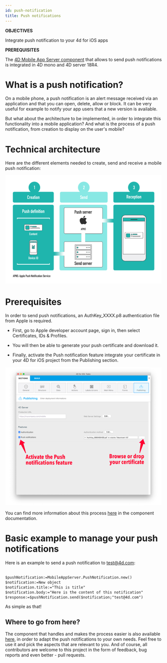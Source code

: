 ```yaml
---
id: push-notification
title: Push notifications
---
```


<div markdown="1" class = "tips">

**OBJECTIVES**

Integrate push notification to your 4d for iOS apps

</div>

<div markdown="1" class = "prerequisites">

**PREREQUISITES**

The [4D Mobile App Server component](https://github.com/4d-for-ios/4D-Mobile-App-Server) that allows to send push notifications is integrated in 4D mono and 4D server 18R4.

</div>

# What is a push notification?

On a mobile phone, a push notification is an alert message received via an application and that you can open, delete, allow or block. It can be very useful for example to notify your app users that a new version is available.

But what about the architecture to be implemented, in order to integrate this functionality into a mobile application? And what is the process of a push notification, from creation to display on the user's mobile?

# Technical architecture

Here are the different elements needed to create, send and receive a mobile push notification:

![Push notification process](assets/en/push-notification/4D-for-ios-push-notification.png)

# Prerequisites

In order to send push notifications, an AuthKey_XXXX.p8 authentication file from Apple is required.

* First, go to Apple developer account page, sign in, then select Certificates, IDs & Profiles.

* You will then be able to generate your push certificate and download it.

* Finally, activate the Push notification feature integrate your certificate in your 4D for iOS project from the Publishing section.

![Publishing section](assets/en/push-notification/push-notification-publishing-section.png)

You can find more information about this process [here](https://github.com/4d-for-ios/4D-Mobile-App-Server/blob/master/Documentation/Classes/PushNotification.md) in the component documentation.

# Basic example to manage your push notifications

Here is an example to send a push notification to test@4d.com:

```4d

$pushNotification:=MobileAppServer.PushNotification.new() 
$notification:=New object 
$notification.title:="This is title" 
$notification.body:="Here is the content of this notification" 
$response:=$pushNotification.send($notification;"test@4d.com")

```

As simple as that!


## Where to go from here?

The component that handles and makes the process easier is also available [here](https://github.com/4d-for-ios/4D-Mobile-App-Server/blob/master/Documentation/Classes/PushNotification.md), in order to adapt the push notifications to your own needs. Feel free to use it and pick the aspects that are relevant to you. And of course, all contributors are welcome to this project in the form of feedback, bug reports and even better - pull requests.


